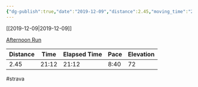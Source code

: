```yaml
---
{"dg-publish":true,"date":"2019-12-09","distance":2.45,"moving_time":"21:12","elapsed_time":"21:12","pace":"8:40","total_elevation_gain":72,"url":"https://www.strava.com/activities/2922887019","permalink":"/01-personal/strava/2019-12-09-afternoon-run/","dgPassFrontmatter":true}
---
```



[[2019-12-09\|2019-12-09]]

[Afternoon Run](https://www.strava.com/activities/2922887019)

| Distance | Time  | Elapsed Time | Pace | Elevation |
| -------- | ----- | ------------ | ---- | --------- |
| 2.45     | 21:12 | 21:12        | 8:40 | 72        |




#strava
